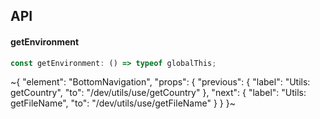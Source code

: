 

## API

#### getEnvironment

```ts
const getEnvironment: () => typeof globalThis;
```


~{
  "element": "BottomNavigation",
  "props": {
    "previous": {
      "label": "Utils: getCountry",
      "to": "/dev/utils/use/getCountry"
    },
    "next": {
      "label": "Utils: getFileName",
      "to": "/dev/utils/use/getFileName"
    }
  }
}~
